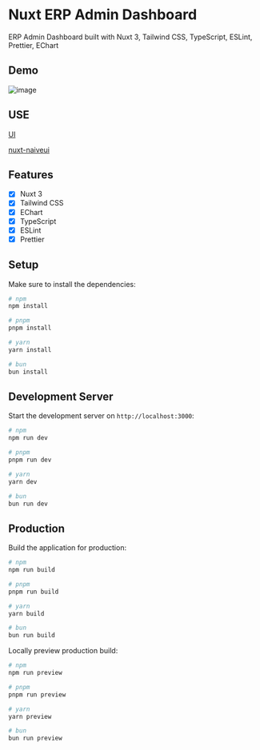 # Nuxt ERP Admin Dashboard

ERP Admin Dashboard built with Nuxt 3, Tailwind CSS, TypeScript, ESLint, Prettier, EChart

## Demo


![image](https://github.com/story2Dev/nuxt3-admin-dashboard/assets/18229355/cc6d602f-fdcc-4688-847b-4f15d1356e60)

## USE 

[UI](https://www.naiveui.com/en-US/os-theme)

[nuxt-naiveui](https://github.com/becem-gharbi/nuxt-naiveui)

## Features

- [x] Nuxt 3
- [x] Tailwind CSS
- [x] EChart
- [x] TypeScript
- [x] ESLint
- [x] Prettier

## Setup

Make sure to install the dependencies:

```bash
# npm
npm install

# pnpm
pnpm install

# yarn
yarn install

# bun
bun install
```

## Development Server

Start the development server on `http://localhost:3000`:

```bash
# npm
npm run dev

# pnpm
pnpm run dev

# yarn
yarn dev

# bun
bun run dev
```

## Production

Build the application for production:

```bash
# npm
npm run build

# pnpm
pnpm run build

# yarn
yarn build

# bun
bun run build
```

Locally preview production build:

```bash
# npm
npm run preview

# pnpm
pnpm run preview

# yarn
yarn preview

# bun
bun run preview
```

